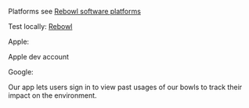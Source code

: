 Platforms see [Rebowl software platforms](./Rebowl.html)

Test locally: [Rebowl](http://localhost:3000/#profile)

Apple:

Apple dev account

Google:

Our app lets users sign in to view past usages of our bowls to track their impact on the environment.



